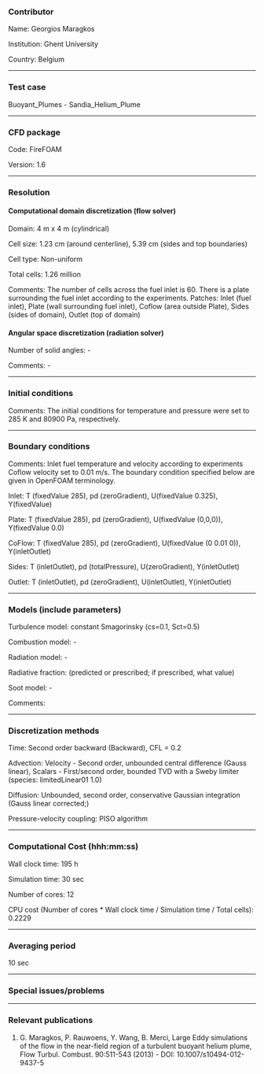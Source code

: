 ### Contributor
Name: Georgios Maragkos

Institution: Ghent University

Country: Belgium

------------------

### Test case
Buoyant_Plumes - Sandia_Helium_Plume

------------------

### CFD package
Code: FireFOAM

Version: 1.6

------------------

### Resolution

#### Computational domain discretization (flow solver)
Domain: 4 m x 4 m (cylindrical)

Cell size: 1.23 cm (around centerline), 5.39 cm (sides and top boundaries)

Cell type: Non-uniform

Total cells: 1.26 million

Comments: The number of cells across the fuel inlet is 60. There is a plate surrounding the fuel inlet according to the experiments. Patches: Inlet (fuel inlet), Plate (wall surrounding fuel inlet), Coflow (area outside Plate), Sides (sides of domain), Outlet (top of domain)

#### Angular space discretization (radiation solver)
Number of solid angles: -

Comments: -

------------------

### Initial conditions
Comments: The initial conditions for temperature and pressure were set to 285 K and 80900 Pa, respectively.

------------------

### Boundary conditions
Comments: Inlet fuel temperature and velocity according to experiments Coflow velocity set to 0.01 m/s. The boundary condition specified below are given in OpenFOAM terminology.

Inlet: T (fixedValue 285), pd (zeroGradient), U(fixedValue 0.325), Y(fixedValue)

Plate: T (fixedValue 285), pd (zeroGradient), U(fixedValue (0,0,0)), Y(fixedValue 0.0)

CoFlow: T (fixedValue 285), pd (zeroGradient), U(fixedValue (0 0.01 0)), Y(inletOutlet)

Sides: T (inletOutlet), pd (totalPressure), U(zeroGradient), Y(inletOutlet)

Outlet: T (inletOutlet), pd (zeroGradient), U(inletOutlet), Y(inletOutlet)

------------------

### Models (include parameters)
Turbulence model: constant Smagorinsky (cs=0.1, Sct=0.5)

Combustion model: -

Radiation model: -

Radiative fraction: (predicted or prescribed; if prescribed, what value)

Soot model: -

Comments:

------------------

### Discretization methods
Time: Second order backward (Backward), CFL = 0.2

Advection: Velocity - Second order, unbounded central difference (Gauss linear), Scalars - First/second order, bounded  TVD with a Sweby limiter (species: limitedLinear01 1.0)

Diffusion: Unbounded, second order, conservative Gaussian integration (Gauss linear corrected;)

Pressure-velocity coupling: PISO algorithm

------------------

### Computational Cost (hhh:mm:ss)
Wall clock time: 195 h

Simulation time: 30 sec

Number of cores: 12

CPU cost (Number of cores * Wall clock time / Simulation time / Total cells): 0.2229

------------------

### Averaging period

10 sec

------------------

### Special issues/problems

------------------

### Relevant publications
1. G. Maragkos, P. Rauwoens, Y. Wang, B. Merci, Large Eddy simulations of the flow in the near-field region of a turbulent buoyant helium plume, Flow Turbul. Combust. 90:511-543 (2013) - DOI: 10.1007/s10494-012-9437-5
